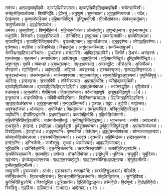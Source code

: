 

  
तम॑स्य। अ॒स्य॒द्यावा॑पृथि॒वी। द्यावा॑पृथि॒वीसए॑तसा। द्यावा॑पृथि॒वीइति॒द्यावा॑पृथि॒वी। सचे॑तसा॒विश्वै॑:। सचे॑त॒सेति॒सऽचे॑तसा। विश्वे॑भिर्दे॒वै:। दे॒वैरनु॑। अनु॒शुष्मं॑। शुष्म॑मावतां। आ॒व॒ता॒मित्या॑वतां।। यदैत्। ऐत्कृ॑ण्वा॒न:। कृ॒ण्वा॒नोम॑हि॒मानं॑। म॒हि॒मान॑मिन्द्रि॒यं। इ॒न्द्रि॒यम्पी॒त्वी। पी॒त्वीसोम॑स्य। सोम॑स्य॒क्रतु॑मान्। क्रतु॑माँअवर्धत। अ॒व॒र्ध॒तेत्य॑वर्धत।।  
तम॑स्य। अ॒स्य॒विष्णु॑:। विष्णु॑र्महि॒मानं॑। म॒हि॒मान॒मोज॑सा। ओजा॑सां॒शुं। अं॒शुन्द॑ध॒न्वान्। द॒ध॒न्वान्मधु॑न:। मधु॑नो॒वि। विर॑प्सते। र॒प्स॒त॒इति॑रप्सते।। दे॒वेभि॑रिन्द्र। इ॒न्द्र॒म॒घवा॑। म॒घवा॑स॒याव॑भि:। म॒घवेति॑म॒घऽवा॑। स॒याव॑भिर्वृ॒त्रं। स॒यव॑भि॒रिति॑स॒याव॑ऽभि:। वृ॒त्रञ्ज॑घ॒न्वान्। ज॒घ॒न्वाँअ॑भवत्। अ॒भ॒व॒द्वरे॑ण्य:। वरे॑ण्य॒इति॒वरे॑ण्य:।।  
वृ॒त्रेण॒यत्। यदहि॑ना। अहि॑ना॒बिभ्र॑त्। बिभ्र॒दायु॑धा। आयु॑धा॒सम॑स्थिता:। सम॑स्थितायु॒धये॑। सम॑स्थि॒ताइति॒संऽअ॑स्थिता:। यु॒धये॒शंसं॑। शंस॑मा॒विदे॑। आ॒विद॒इत्या॒ऽविदे॑।। विश्वे॑ते। ते॒अत्र॑। अत्र॑म॒रुत॑:। म॒रुत॑स्स॒ह। स॒हत्मना॑। त्मनाव॑र्धयन्। अव॑र्धयन्नुग्र। उ॒ग्र॒म॒हि॒मानं॑। म॒हि॒मान॑मिन्द्रि॒यं। इ॒न्द्रि॒यमिती॑न्द्रि॒यं।।  
ज॒ज्ञा॒नए॒व। ए॒ववि। व्य॑बाधत। अ॒बा॒ध॒त॒स्पृध॑:। स्पृध॒:प्राप॑श्यत्। अप॑श्यद्वी॒र:। वी॒रोअ॒भि। अ॒भिपौंस्यं॑। पौस्यं॒रणं॑। रण॒मिति॒रणं॑।। अवृ॑श्च॒दद्रिं॑। अद्रि॒मव॑। अव॑स॒स्यद॑:। स॒स्यद॑स्सृजत्। स॒स्यद॒इति॑स॒स्यऽद॑:। सृ॒ज॒दस्त॑भ्नात्। अस्त॑भ्ना॒न्नाकं॑। नाकं॑स्वप॒स्यया॑। स्व॒प॒स्यया॑पृ॒थुं। स्व॒स्य॒येति॑सु॒ऽअ॒प॒स्यया॑। पृ॒थुमिति॑पृ॒थुं।।  
आदिन्द्र॑:। इन्द्र॑स्स॒त्रा। स॒त्रातवि॑षी:। तवि॑षीरपत्यत। अ॒प॒त्य॒त॒वरी॑य:। वरी॑यो॒द्यावा॑पृथि॒वी। द्यावा॑पृथि॒वीअ॑बाधत। द्यावा॑पृथि॒वीइति॒द्यावा॑पृथि॒वी। अ॒बा॒ध॒तेत्य॑बाधत।। अवा॑भरद्धृषि॒त:। धृ॒षि॒तोवज्रं॑। वज्र॑माय॒सं। आ॒य॒संशेवं॑। शेवं॑मि॒त्राय॑। मि॒त्राय॒वरु॑णाय। वरु॑णायदा॒शुषे॑। दा॒शुष॒इति॑दा॒शुषे॑।।14।।  
इन्द्र॒स्यात्र॑। अत्र॒तवि॑षीभ्य:। तवि॑षीभ्योविर॒प्शिन॑:। विर॒स्शिन॑ऋघाय॒त:। वि॒र॒प्शिन॒इति॑वि॒ऽर॒प्शिन॑:। ऋ॒घा॒य॒तोअ॑रंहयन्त। अ॒रं॒ह॒य॒न्तम॒न्यवे॑। म॒न्यव॒इति॑म॒न्यवे॑।। वृ॒त्रंयत्। यदु॑ग्र:। उ॒ग्रो॒वि। व्यवृ॑श्चत्। अवृ॑श्च॒दोज॑सा। ओज॑सा॒प:। अ॒पोबिभ्र॑तं। बिभ्र॑तं॒तम॑सा। तम॑सा॒परी॑वृतं। परि॑वृत॒मिति॒परि॑ऽवृतं।।  
यावी॒र्या॑णि। वी॒र्या॑णिप्रथ॒मानि॑। प्र॒थ॒मानि॒कर्त्वा॑। कर्त्वा॑महि॒त्वेभि॑:। म॒हि॒त्वेभि॒र्यत॑मानौ। म॒हि॒त्वेभि॒रिति॑म॒हि॒ऽत्वेभि॑:। यत॑मानौसमी॒यतु॑:। स॒मी॒यतु॒रिति॑सं॒ऽई॒यतु॑:।। ध्वा॒न्तन्तम॑:। तमोव॑। अव॑दध्वसे। द॒ध्व॒से॒ह॒ते। ह॒तइन्द्र॑:। इन्द्रो॑म॒ह्ना। म॒ह्नापू॒र्वहू॑तौ। पू॒र्वहू॑तावपत्यत। पू॒र्वहू॑ता॒विति॑पू॒र्वऽहू॑तौ। अ॒प॒त्य॒तेत्य॑पत्यत।।  
विश्वे॑दे॒वास॑:। दे॒वासो॒अध॑। अध॒वृष्ण्या॑नि। वृष्ण्या॑निते। तेव॑र्धयन्। अ॒व॒र्ध॒यन्त्सोम॑वत्या। सोम॑वत्यावच॒स्यया॑। सोम॑व॒त्येति॒सोम॑ऽवत्या। व॒च॒स्ययेति॑व॒च॒स्यया॑।। र॒ध्दंवृ॒त्रं। वृ॒त्रमहिं॑। अहि॒मिन्द्र॑स्य। इन्द्र॑स्य॒हन्म॑ना। हन्म॑ना॒ग्नि:। अ॒ग्निर्जम्भै॑:। जम्भै॑स्तृ॒षु। तृ॒ष्वन्नं॑। अन्न॑मावयत्। आ॒व॒य॒दित्या॑वयत्।।  
भूरि॒दक्षे॑भि:। दक्षे॑भिर्वच॒नेभि॑:। व॒च॒नेभि॒र्ऋक्व॑भि:। ऋक्व॑भिस्स॒ख्येभि॑:। ऋक्व॑भि॒रित्यृक्व॑ऽभि:। स॒ख्येभि॑स्स॒ख्यानि॑। स॒ख्यानि॒प्र। प्रवो॑चत। वो॒च॒तेति॑वोचत।। इन्द्रो॒धुनिं॑। धुनि॑ञ्च। च॒चुमु॑रिं। चुमु॑रिञ्च। च॒दं॒भय॑न्। दं॒भय॑ञ्छ्रध्दामन॒स्या। श्र॒ध्दा॒म॒न॒स्याशृ॑णुते। श्र॒ध्दा॒म॒नस्येति॑श्र॒ध्दा॒ऽम॒न॒स्या। शृ॑णुतेद॒भीत॑ये। द॒भीत॑य॒इति॑द॒भीत॑ये।।  
त्वम्पु॒रूणि॑। पु॒रूण्याभ॑र। आभ॑र। भ॒रा॒श्वश्व्या॑। श्वश्व्या॒येभि॑:। श्वश्व्येति॑सु॒ऽअश्व्या॑। येभि॒र्मंसै॑:। मंसै॑र्नि॒वच॑नानि। नि॒वच॑नानि॒शंस॑न्। नि॒वच॑ना॒नीति॑नि॒ऽवच॑नानि। शंस॒न्निति॒शंस॑न्।। सु॒गेभि॒र्विश्वा॑। सु॒गेभि॒रिति॑सु॒ऽगेभि॑:। विश्वा॑दुरि॒ता। दु॒रि॒तातरे॑म। दि॒रि॒तेति॑दु॒:ऽइ॒ता। तरे॑मवि॒दो। वि॒दोषुण॑:। वि॒दोइति॑वि॒दो। स्विति॒सु। न॒उ॒र्वि॒या। उ॒र्वि॒यागा॒धं। गा॒धम॒द्य। अ॒द्येत्य॒द्य।। 15 ।।  
